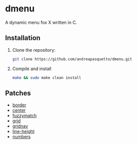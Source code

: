 # dmenu

A dynamic menu fox X written in C.

## Installation

1. Clone the repository:

    ```sh
    git clone https://github.com/andreapasquetto/dmenu.git
    ```

2. Compile and install

    ```sh
    make && sudo make clean install
    ```

## Patches

- [border](https://tools.suckless.org/dmenu/patches/border)
- [center](https://tools.suckless.org/dmenu/patches/center)
- [fuzzymatch](https://tools.suckless.org/dmenu/patches/fuzzymatch)
- [grid](https://tools.suckless.org/dmenu/patches/grid)
- [gridnav](https://tools.suckless.org/dmenu/patches/gridnav)
- [line-height](https://tools.suckless.org/dmenu/patches/line-height)
- [numbers](https://tools.suckless.org/dmenu/patches/numbers)
